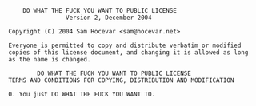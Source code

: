 		DO WHAT THE FUCK YOU WANT TO PUBLIC LICENSE 
					Version 2, December 2004 

	Copyright (C) 2004 Sam Hocevar <sam@hocevar.net> 

	Everyone is permitted to copy and distribute verbatim or modified 
	copies of this license document, and changing it is allowed as long 
	as the name is changed. 

			DO WHAT THE FUCK YOU WANT TO PUBLIC LICENSE 
	TERMS AND CONDITIONS FOR COPYING, DISTRIBUTION AND MODIFICATION 

	0. You just DO WHAT THE FUCK YOU WANT TO.